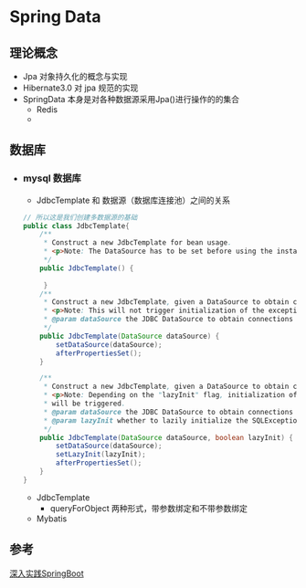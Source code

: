 # Spring Data
## 理论概念  
   - Jpa 对象持久化的概念与实现
   - Hibernate3.0 对 jpa 规范的实现
   - SpringData 本身是对各种数据源采用Jpa()进行操作的的集合 
       - Redis
       - 
## 数据库
   - ### mysql 数据库
        - JdbcTemplate 和 数据源（数据库连接池）之间的关系
        ~~~java
        // 所以这是我们创建多数据源的基础
        public class JdbcTemplate{
         	/**
         	 * Construct a new JdbcTemplate for bean usage.
         	 * <p>Note: The DataSource has to be set before using the instance.
         	 */
            public JdbcTemplate() {      
             
             }   
           	/**
           	 * Construct a new JdbcTemplate, given a DataSource to obtain connections from.
           	 * <p>Note: This will not trigger initialization of the exception translator.
           	 * @param dataSource the JDBC DataSource to obtain connections from
           	 */
           	public JdbcTemplate(DataSource dataSource) {
           		setDataSource(dataSource);
           		afterPropertiesSet();
           	}
      	
           	/**
           	 * Construct a new JdbcTemplate, given a DataSource to obtain connections from.
           	 * <p>Note: Depending on the "lazyInit" flag, initialization of the exception translator
           	 * will be triggered.
           	 * @param dataSource the JDBC DataSource to obtain connections from
           	 * @param lazyInit whether to lazily initialize the SQLExceptionTranslator
           	 */
           	public JdbcTemplate(DataSource dataSource, boolean lazyInit) {
           		setDataSource(dataSource);
           		setLazyInit(lazyInit);
           		afterPropertiesSet();
           	}
        }
       
        ~~~
        - JdbcTemplate  
            - queryForObject 两种形式，带参数绑定和不带参数绑定
        - Mybatis
       
## 参考
   [深入实践SpringBoot](https://github.com/chenfromsz)
